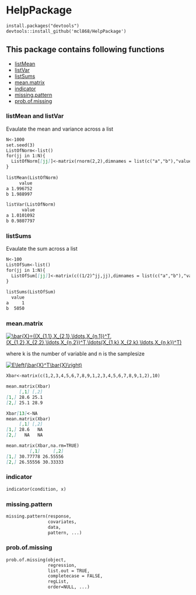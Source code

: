 # HelpPackage

```markdown
install.packages("devtools")
devtools::install_github('mcl868/HelpPackage')
```


## This package contains following functions
- [listMean](https://github.com/mcl868/HelpPackage/blob/master/README.md#listmean-and-listvar)
- [listVar](https://github.com/mcl868/HelpPackage/blob/master/README.md#listmean-and-listvar)
- [listSums](https://github.com/mcl868/HelpPackage/blob/master/README.md#listsums)
- [mean.matrix](https://github.com/mcl868/HelpPackage/blob/master/README.md#meanmatrix)
- [indicator](https://github.com/mcl868/HelpPackage/blob/master/README.md#indicator)
- [missing.pattern](https://github.com/mcl868/HelpPackage/blob/master/README.md#missingpattern)
- [prob.of.missing](https://github.com/mcl868/HelpPackage/blob/master/README.md#probofmissing)

### listMean and listVar
Evaulate the mean and variance across a list 
```markdown
N<-1000
set.seed(3)
ListOfNorm<-list()
for(jj in 1:N){
  ListOfNorm[[jj]]<-matrix(rnorm(2,2),dimnames = list(c("a","b"),"value"))
}
  
listMean(ListOfNorm)
     value
a 1.996752
b 1.988997

listVar(ListOfNorm)
      value
a 1.0101092
b 0.9807797
```
### listSums
Evaulate the sum across a list 
```markdown
N<-100
ListOfSum<-list()
for(jj in 1:N){
  ListOfSum[[jj]]<-matrix(c((1/2)^jj,jj),dimnames = list(c("a","b"),"value"))
}
  
listSums(ListOfSum)
  value
a     1
b  5050
```
### mean.matrix
<a href="http://www.codecogs.com/eqnedit.php?latex=\bar{X}=((X_{1,1},X_{2,1},\ldots,X_{n,1})^T,(X_{1,2},X_{2,2},\ldots,X_{n,2})^T,\ldots(X_{1,k},X_{2,k},\ldots,X_{n,k})^T)" target="_blank"><img src="http://latex.codecogs.com/gif.latex?\bar{X}=((X_{1,1},X_{2,1},\ldots,X_{n,1})^T,(X_{1,2},X_{2,2},\ldots,X_{n,2})^T,\ldots(X_{1,k},X_{2,k},\ldots,X_{n,k})^T)" title="\bar{X}=((X_{1,1},X_{2,1},\ldots,X_{n,1})^T,(X_{1,2},X_{2,2},\ldots,X_{n,2})^T,\ldots(X_{1,k},X_{2,k},\ldots,X_{n,k})^T)" /></a>

where k is the number of variable and n is the samplesize

<a href="http://www.codecogs.com/eqnedit.php?latex=E\left(\bar{X}^T\bar{X}\right)" target="_blank"><img src="http://latex.codecogs.com/gif.latex?E\left(\bar{X}^T\bar{X}\right)" title="E\left(\bar{X}^T\bar{X}\right)" /></a>
```markdown
Xbar<-matrix(c(1,2,3,4,5,6,7,8,9,1,2,3,4,5,6,7,8,9,1,2),10)

mean.matrix(Xbar)
     [,1] [,2]
[1,] 28.6 25.1
[2,] 25.1 28.9

Xbar[13]<-NA
mean.matrix(Xbar)
     [,1] [,2]
[1,] 28.6   NA
[2,]   NA   NA

mean.matrix(Xbar,na.rm=TRUE)
         [,1]     [,2]
[1,] 30.77778 26.55556
[2,] 26.55556 30.33333
```
### indicator
```markdown
indicator(condition, x)
```
### missing.pattern
```markdown
missing.pattern(response, 
                covariates, 
                data, 
                pattern, ...)
```

### prob.of.missing
```markdown
prob.of.missing(object,
                regression,
                list.out = TRUE,
                completecase = FALSE,
                regList,
                order=NULL, ...)
```
